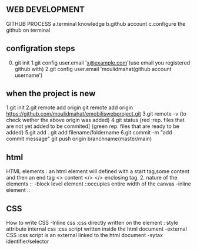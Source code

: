 ## WEB DEVELOPMENT


GITHUB PROCESS
a.terminal knowledge
b.github account
c.configure the github on terminal

## configration steps
0. git init
1.git config user.email 'x@example.com'(use email you registered github with)
2.git config user.email 'moulidmahat(github account username')

## when the project is new
1.git init
2.git remote add origin git remote add origin https://github.com/moulidmahat/emobiliswebproject.git
3.git remote -v (to check wether the above origin was added)
4.git status {red :rep. files that are not yet added to be commited] {green rep: files that are ready to be added}
5.git add .
   git add filename/foldername
6.git commit -m "add commit message"
git push origin branchname(master/main)

## html
HTML elements : an html element will defined with a start tag,some content and then an end tag
<> content </>
</> enclosing tag.
2. nature of the elements ::
    -block level element ::occupies entire width of the canvas
    -inline element ::
## CSS
How to write CSS
-Inline css :css directly written on the element : style attribute
internal css :css script written inside the html document
-external CSS :css script is an external linked to the html document
-sytax
identifier/selector
